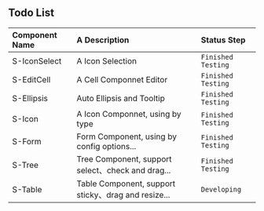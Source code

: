 ## Todo List

|Component Name|A Description|Status Step|
|:-------------|:------------|:----------|
|S-IconSelect|A Icon Selection|`Finished` `Testing`|
|S-EditCell|A Cell Componnet Editor|`Finished` `Testing`|
|S-Ellipsis|Auto Ellipsis and Tooltip|`Finished`  `Testing`|
|S-Icon|A Icon Componnet, using by type|`Finished`  `Testing`|
|S-Form|Form Component, using by config options...|`Finished` `Testing`|
|S-Tree|Tree Component, support select、check and drag...|`Finished` `Testing`|
|S-Table|Table Component, support sticky、drag and resize...|`Developing`|
